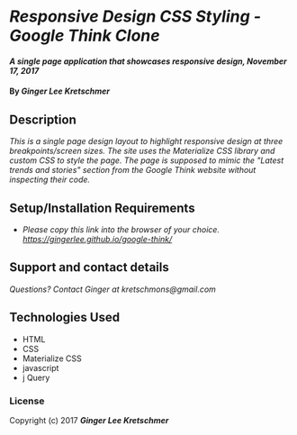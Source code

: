 # _Responsive Design CSS Styling - Google Think Clone_

#### _A single page application that showcases responsive design, November 17, 2017_

#### By _**Ginger Lee Kretschmer**_

## Description

_This is a single page design layout to highlight responsive design at three breakpoints/screen sizes. The site uses the Materialize CSS library and custom CSS to style the page. The page is supposed to mimic the "Latest trends and stories" section from the Google Think website without inspecting their code._

## Setup/Installation Requirements

* _Please copy this link into the browser of your choice. https://gingerlee.github.io/google-think/_

## Support and contact details

_Questions? Contact Ginger at kretschmons@gmail.com_

## Technologies Used

* HTML
* CSS
* Materialize CSS
* javascript
* j Query


### License

Copyright (c) 2017 **_Ginger Lee Kretschmer_**
